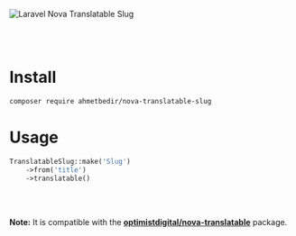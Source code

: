 ![Laravel Nova Translatable Slug](https://banners.beyondco.de/Laravel%20Nova%20Translatable%20Slug.png?theme=light&packageManager=composer+require&packageName=ahmetbedir%2Fnova-translatable-slug&pattern=architect&style=style_1&description=Makes+the+Slug+quickly+translatable+compatible.&md=1&showWatermark=1&fontSize=100px&images=https%3A%2F%2Flaravel.com%2Fimg%2Flogomark.min.svg)

</br>
</br>

# Install
```sh
composer require ahmetbedir/nova-translatable-slug
```

# Usage
```php
TranslatableSlug::make('Slug')
    ->from('title')
    ->translatable()
```
</br>

</br>

**Note:** It is compatible with the [**optimistdigital/nova-translatable**](https://github.com/optimistdigital/nova-translatable) package.
